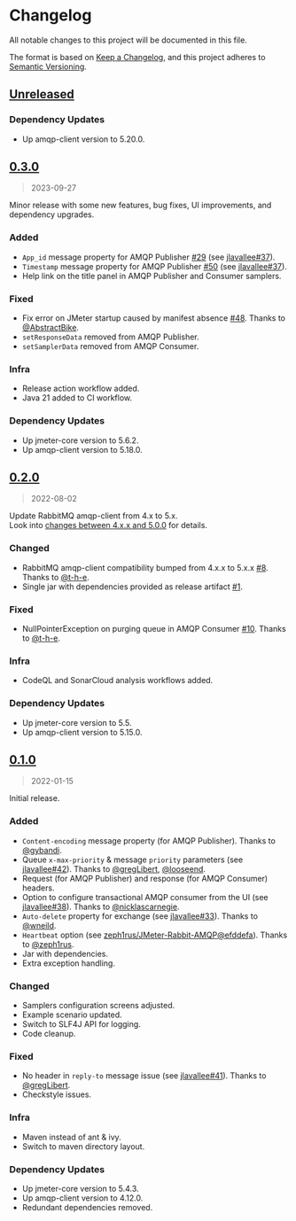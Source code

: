 # Changelog

All notable changes to this project will be documented in this file.

The format is based on [Keep a Changelog](https://keepachangelog.com/en/1.0.0/),
and this project adheres to [Semantic Versioning](https://semver.org/spec/v2.0.0.html).

## [Unreleased]

### Dependency Updates

* Up amqp-client version to 5.20.0.

## [0.3.0]

> 2023-09-27

Minor release with some new features, bug fixes, UI improvements, and dependency upgrades.

### Added

* `App_id` message property for AMQP Publisher [#29](https://github.com/aliesbelik/jmeter-amqp-plugin/pull/29) (see [jlavallee#37](https://github.com/jlavallee/JMeter-Rabbit-AMQP/issues/37)).
* `Timestamp` message property for AMQP Publisher [#50](https://github.com/aliesbelik/jmeter-amqp-plugin/pull/50) (see [jlavallee#37](https://github.com/jlavallee/JMeter-Rabbit-AMQP/issues/37)).
* Help link on the title panel in AMQP Publisher and Consumer samplers.

### Fixed

* Fix error on JMeter startup caused by manifest absence [#48](https://github.com/aliesbelik/jmeter-amqp-plugin/pull/48). Thanks to [@AbstractBike](https://github.com/AbstractBike).
* `setResponseData` removed from AMQP Publisher.
* `setSamplerData` removed from AMQP Consumer.

### Infra

* Release action workflow added.
* Java 21 added to CI workflow.

### Dependency Updates

* Up jmeter-core version to 5.6.2.
* Up amqp-client version to 5.18.0.

## [0.2.0]

> 2022-08-02

Update RabbitMQ amqp-client from 4.x to 5.x.\
Look into [changes between 4.x.x and 5.0.0](https://github.com/rabbitmq/rabbitmq-java-client/releases/tag/v5.0.0) for details.

### Changed

* RabbitMQ amqp-client compatibility bumped from 4.x.x to 5.x.x [#8](https://github.com/aliesbelik/jmeter-amqp-plugin/pull/8). Thanks to [@t-h-e](https://github.com/t-h-e).
* Single jar with dependencies provided as release artifact [#1](https://github.com/aliesbelik/jmeter-amqp-plugin/pull/1).

### Fixed

* NullPointerException on purging queue in AMQP Consumer [#10](https://github.com/aliesbelik/jmeter-amqp-plugin/pull/10). Thanks to [@t-h-e](https://github.com/t-h-e).

### Infra

* CodeQL and SonarCloud analysis workflows added.

### Dependency Updates

* Up jmeter-core version to 5.5.
* Up amqp-client version to 5.15.0.

## [0.1.0]

> 2022-01-15

Initial release.

### Added

* `Content-encoding` message property (for AMQP Publisher). Thanks to [@gybandi](https://github.com/gybandi).
* Queue `x-max-priority` & message `priority` parameters (see [jlavallee#42](https://github.com/jlavallee/JMeter-Rabbit-AMQP/pull/42)). Thanks to [@gregLibert](https://github.com/gregLibert), [@looseend](https://github.com/looseend).
* Request (for AMQP Publisher) and response (for AMQP Consumer) headers.
* Option to configure transactional AMQP consumer from the UI (see [jlavallee#38](https://github.com/jlavallee/JMeter-Rabbit-AMQP/pull/38)). Thanks to [@nicklascarnegie](https://github.com/nicklascarnegie).
* `Auto-delete` property for exchange (see [jlavallee#33](https://github.com/jlavallee/JMeter-Rabbit-AMQP/pull/33)). Thanks to [@wneild](https://github.com/wneild).
* `Heartbeat` option (see [zeph1rus/JMeter-Rabbit-AMQP@efddefa](https://github.com/zeph1rus/JMeter-Rabbit-AMQP/commit/efddefad62aa54eed4a96dd4cc0b9fe2fb040e1a)). Thanks to [@zeph1rus](https://github.com/zeph1rus).
* Jar with dependencies.
* Extra exception handling.

### Changed

* Samplers configuration screens adjusted.
* Example scenario updated.
* Switch to SLF4J API for logging.
* Code cleanup.

### Fixed

* No header in `reply-to` message issue (see [jlavallee#41](https://github.com/jlavallee/JMeter-Rabbit-AMQP/issues/41)). Thanks to [@gregLibert](https://github.com/gregLibert).
* Checkstyle issues.

### Infra

* Maven instead of ant & ivy.
* Switch to maven directory layout.

### Dependency Updates

* Up jmeter-core version to 5.4.3.
* Up amqp-client version to 4.12.0.
* Redundant dependencies removed.

[Unreleased]: https://github.com/aliesbelik/jmeter-amqp-plugin/compare/v0.3.0...HEAD
[0.3.0]: https://github.com/aliesbelik/jmeter-amqp-plugin/releases/tag/v0.3.0
[0.2.0]: https://github.com/aliesbelik/jmeter-amqp-plugin/releases/tag/v0.2.0
[0.1.0]: https://github.com/aliesbelik/jmeter-amqp-plugin/releases/tag/v0.1.0

